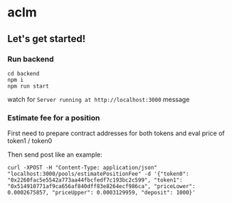 # aclm

## Let's get started!

### Run backend

```
cd backend
npm i
npm run start
```

watch for
`Server running at http://localhost:3000` message

### Estimate fee for a position

First need to prepare contract addresses for both tokens and eval price of token1 / token0

Then send post like an example:

```
curl -XPOST -H "Content-Type: application/json" "localhost:3000/pools/estimatePositionFee" -d '{"token0": "0x2260fac5e5542a773aa44fbcfedf7c193bc2c599", "token1": "0x514910771af9ca656af840dff83e8264ecf986ca", "priceLower": 0.0002675857, "priceUpper": 0.0003129959, "deposit": 1000}'
```
